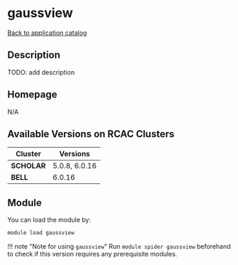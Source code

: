 # gaussview

[Back to application catalog](../app_catalog.md)

## Description

TODO: add description

## Homepage

N/A

## Available Versions on RCAC Clusters

|Cluster|Versions|
|---|---|
**SCHOLAR**|5.0.8, 6.0.16
**BELL**|6.0.16

## Module

You can load the module by:

```bash
module load gaussview
```

!!! note "Note for using `gaussview`"
    Run `module spider gaussview` beforehand to check if this version requires any prerequisite modules.
